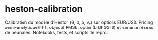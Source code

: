 # heston-calibration
Calibration du modèle d’Heston (θ, σ, ρ, v₀) sur options EUR/USD. Pricing semi-analytique/FFT, objectif RMSE, optim (L-BFGS-B) et variante réseau de neurones. Notebooks, tests, et scripts de repro.
